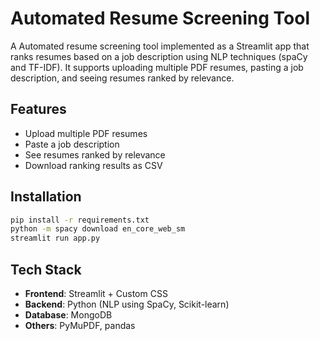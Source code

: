 # Automated Resume Screening Tool

A Automated resume screening tool implemented as a Streamlit app that ranks resumes based on a job description using NLP techniques (spaCy and TF-IDF). It supports uploading multiple PDF resumes, pasting a job description, and seeing resumes ranked by relevance.

## Features
- Upload multiple PDF resumes
- Paste a job description
- See resumes ranked by relevance
- Download ranking results as CSV

## Installation
```bash
pip install -r requirements.txt
python -m spacy download en_core_web_sm
streamlit run app.py
```
## Tech Stack

- **Frontend**: Streamlit + Custom CSS
- **Backend**: Python (NLP using SpaCy, Scikit-learn)
- **Database**: MongoDB
- **Others**: PyMuPDF, pandas
